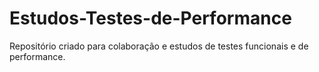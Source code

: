 # Estudos-Testes-de-Performance
Repositório criado para colaboração e estudos de testes funcionais e de performance.
